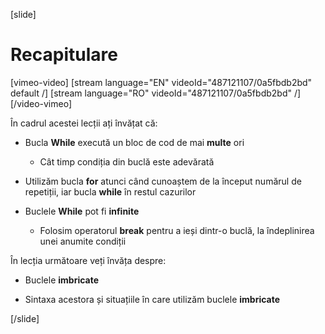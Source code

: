 [slide]
# Recapitulare

[vimeo-video]
[stream language="EN" videoId="487121107/0a5fbdb2bd" default /]
[stream language="RO" videoId="487121107/0a5fbdb2bd"  /]
[/video-vimeo]


În cadrul acestei lecții ați învățat că:
- Bucla **While** execută un bloc de cod de mai **multe** ori
   - Cât timp  condiția din buclă este adevărată

- Utilizăm bucla **for** atunci când cunoaștem de la început numărul de repetiții, iar bucla **while** în restul cazurilor
- Buclele **While** pot fi **infinite**
     - Folosim operatorul **break** pentru a ieși dintr-o buclă, la îndeplinirea unei anumite condiții

În lecția următoare veți învăța despre:

- Buclele **imbricate**

- Sintaxa acestora și situațiile  în care utilizăm buclele **imbricate**

[/slide]